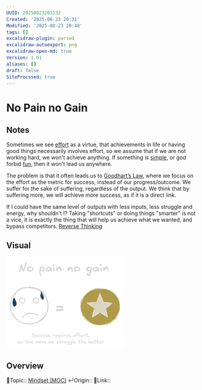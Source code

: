 ```yaml
---
UUID: 20250823203132
Created: '2025-08-23 20:31'
Modified: '2025-08-23 20:48'
tags: []
excalidraw-plugin: parsed
excalidraw-autoexport: png
excalidraw-open-md: true
Version: 1.01
aliases: []
draft: false
SiteProcssed: true
---
```


# No Pain no Gain

## Notes

Sometimes we see [effort](/notes/struggle.md) as a virtue, that achievements in life or having good things necessarily involves effort, so we assume that if we are not working hard, we won't achieve anything. If something is [simple](/notes/simplicity.md), or god forbid [fun](/notes/gamification.md), then it won't lead us anywhere.

The problem is that it often leads us to [Goodhart’s Law](/notes/goodhart’s-law.md), where we focus on the effort as the metric for success, instead of our progress/outcome. We suffer for the sake of suffering, regardless of the output. We think that by suffering more, we will achieve more success, as if it is a direct link.

If I could have the same level of outputs with less inputs, less struggle and energy, why shouldn't I? Taking "shortcuts" or doing things "smarter" is not a vice, it is exactly the thing that will help us achieve what we wanted, and bypass competitors. [Reverse Thinking](/notes/reverse-thinking.md)

## Visual

![No pain no gain.webp](/notes/no-pain-no-gain.webp)

## Overview
🔼Topic:: [Mindset (MOC)](/mocs/mindset-moc.md)
↩️Origin::
🔗Link::


